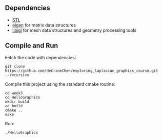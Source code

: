 ## Dependencies

- [STL](https://www.geeksforgeeks.org/the-c-standard-template-library-stl/)
- [eigen](https://eigen.tuxfamily.org/index.php?title=Main_Page) for matrix data structures
- [libigl](http://libigl.github.io/libigl/) for mesh data structures and geometry processing tools

## Compile and Run

Fetch the code with dependencies:

    git clone https://github.com/HeCraneChen/exploring_laplacian_graphics_course.git --recursive

Compile this project using the standard cmake routine:

    cd week3
    cd HelloGraphics
    mkdir build
    cd build
    cmake ..
    make

Run:

    ./HelloGraphics
    



